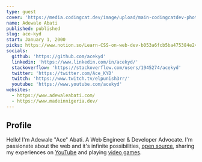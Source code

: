 ```yaml
---
type: guest
cover: 'https://media.codingcat.dev/image/upload/main-codingcatdev-photo/podcast-guest/ace_kyd'
name: Adewale Abati
published: published
slug: ace-kyd
start: January 1, 2000
picks: https://www.notion.so/Learn-CSS-on-web-dev-b053a6fcb5ba475384e2472812269ad1, https://www.notion.so/GUI-Challenges-c37331dfe86c40b6b118a50220923623, https://www.notion.so/gradient-style-1032a3c3783f4175aec4c442a27a891f
socials:
  github: 'https://github.com/acekyd'
  linkedin: 'https://www.linkedin.com/in/acekyd/'
  stackoverflow: 'https://stackoverflow.com/users/1945274/acekyd'
  twitter: 'https://twitter.com/Ace_KYD'
  twitch: 'https://www.twitch.tv/elpunish3rr/'
  youtube: 'https://www.youtube.com/acekyd'
websites:
  - https://www.adewaleabati.com/
  - https://www.madeinnigeria.dev/
---
```


## Profile

Hello! I'm Adewale "Ace" Abati. A Web Engineer & Developer Advocate. I'm passionate about the web and it's infinite possibilities, [open source](https://github.com/acekyd), sharing my experiences on [YouTube](https://youtube.com/acekyd) and playing [video games](https://www.twitch.tv/elpunish3rr).

